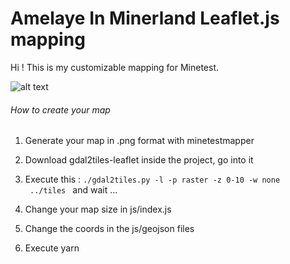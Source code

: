 # Amelaye In Minerland Leaflet.js mapping

Hi ! This is my customizable mapping for Minetest.

![alt text](http://www.bonjouramel.fr/wp-content/uploads/2021/01/minetestwaou.png "Sample")

###### How to create your map

1. Generate your map in .png format with minetestmapper
2. Download gdal2tiles-leaflet inside the project, go into it
3. Execute this :
<code>./gdal2tiles.py -l -p raster -z 0-10 -w none <your map path> ../tiles
</code> and wait ...

4. Change your map size in js/index.js
5. Change the coords in the js/geojson files
6. Execute yarn
